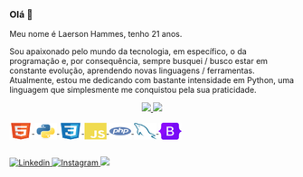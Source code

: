 ### Olá 👋

<div>
  <p> Meu nome é Laerson Hammes, tenho 21 anos. </p>
  <p> Sou apaixonado pelo mundo da tecnologia, em específico, o da programação e, por consequência, sempre busquei / busco estar em constante evolução, aprendendo novas linguagens / ferramentas. Atualmente, estou me dedicando com bastante intensidade em Python, uma linguagem que simplesmente me conquistou pela sua praticidade. </p>
</div>

<div align="center">
  <a href="https://github.com/laerson-hammes">
  <img height="160em" src="https://github-readme-stats.vercel.app/api?username=laerson-hammes&show_icons=true&theme=dracula&include_all_commits=true&count_private=true"/>
  <img height="160em" src="https://github-readme-stats.vercel.app/api/top-langs/?username=laerson-hammes&layout=compact&langs_count=7&theme=dracula"/>
</div>
  
<div style="display: inline_block"><br>
  <img align="center" alt="Laerson-HTML" height="30" width="40" src="https://raw.githubusercontent.com/devicons/devicon/master/icons/html5/html5-original.svg">
  <img align="center" alt="Laerson-Python" height="30" width="40" src="https://raw.githubusercontent.com/devicons/devicon/master/icons/python/python-original.svg">
  <img align="center" alt="Laerson-CSS" height="30" width="40" src="https://raw.githubusercontent.com/devicons/devicon/master/icons/css3/css3-original.svg">
  <img align="center" alt="Laerson-Js" height="30" width="40" src="https://raw.githubusercontent.com/devicons/devicon/master/icons/javascript/javascript-plain.svg">
  <img align="center" alt="Laerson-PHP" height="30" width="40" src="https://github.com/devicons/devicon/blob/master/icons/php/php-plain.svg">
  <img align="center" alt="Laerson-MySQL" height="30" width="40" src="https://github.com/devicons/devicon/blob/master/icons/mysql/mysql-original.svg">
  <img align="center" alt="Laerson-Bootstrap" height="30" width="40" src="https://github.com/devicons/devicon/blob/master/icons/bootstrap/bootstrap-original.svg">
</div>

##

<div>
  <a href="https://www.linkedin.com/in/laersonhammes/" title="Linkedin">
     <img src="https://img.shields.io/badge/LinkedIn-0077B5?style=for-the-badge&logo=linkedin&logoColor=white" title="Linkedin" alt="Linkedin"></img>
  </a>
  <a href="https://www.instagram.com/laerson_hammes/" title="Instagram">
     <img src="https://img.shields.io/badge/Instagram-E4405F?style=for-the-badge&logo=instagram&logoColor=white" title="Instagram" alt="Instagram"></img>
  </a>
  <a href="mailto:laersonha@gmail.com">
    <img src="https://img.shields.io/badge/-Gmail-%23333?style=for-the-badge&logo=gmail&logoColor=white" target="_blank">
  </a>
</div>

